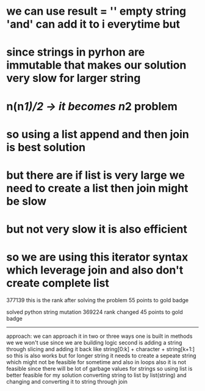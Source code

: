 # we can use result = '' empty string 'and' can add it to i everytime but

# since strings in pyrhon are immutable that makes our solution very slow for larger string

# n(n*1)/2 -> it becomes n*2 problem

# so using a list append and then join is best solution

# but there are if list is very large we need to create a list then join might be slow

# but not very slow it is also efficient

# so we are using this iterator syntax which leverage join and also don't create complete list

377139 this is the rank after solving the problem
55 points to gold badge

solved python string mutation
369224 rank changed
45 points to gold badge

---

approach: we can approach it in two or three ways
one is built in methods
we we won't use since we are building logic
second is adding a string through slicing and adding it back like string[0:k] + character + string[k+1:]
so this is also works but for longer string it needs to create a sepeate string which might not be feasible for sometime
and also in loops also it is not feasible since there will be lot of garbage values for strings
so using list is better feasible for my solution
converting string to list by list(string) and changing and converting it to string through join
